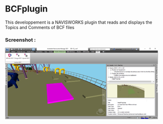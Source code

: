 # BCFplugin
This developpement is a NAVISWORKS plugin that reads and displays the Topics and Comments of BCF files
### Screenshot :
![Screenshot](https://github.com/emaschas/BCFplugin/blob/main/Screenshot.png)

